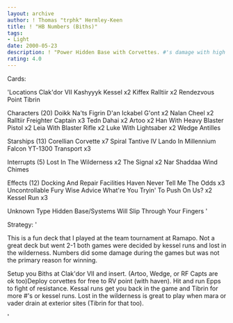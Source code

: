 ```yaml
---
layout: archive
author: ! Thomas "trphk" Hermley-Keen
title: ! "HB Numbers (Biths)"
tags:
- Light
date: 2000-05-23
description: ! "Power Hidden Base with Corvettes. #'s damage with high destiny Biths."
rating: 4.0
---
```

Cards: 

'Locations
Clak'dor VII
Kashyyyk
Kessel	x2
Kiffex
Ralltiir  x2
Rendezvous Point
Tibrin

Characters (20)
Doikk Na'ts
Figrin D'an
Ickabel G'ont	x2
Nalan Cheel  x2
Ralltiir Freighter Captain  x3
Tedn Dahai  x2
Artoo  x2
Han With Heavy Blaster Pistol  x2
Leia With Blaster Rifle  x2
Luke With Lightsaber  x2
Wedge Antilles

Starships (13)
Corellian Corvette  x7
Spiral
Tantive IV
Lando In Millennium Falcon
YT-1300 Transport  x3

Interrupts (5)
Lost In The Wilderness	x2
The Signal  x2
Nar Shaddaa Wind Chimes

Effects (12)
Docking And Repair Facilities
Haven
Never Tell Me The Odds	x3
Uncontrollable Fury
Wise Advice
What're You Tryin' To Push On Us?  x2
Kessel Run  x3

Unknown Type
Hidden Base/Systems Will Slip Through Your Fingers
'

Strategy: '

This is a fun deck that I played at the team tournament at Ramapo. Not a great deck but went 2-1 both games were decided by kessel runs and lost in the wilderness. Numbers did some damage during the games but was not the primary reason for winning.

Setup you Biths at Clak'dor VII and insert. (Artoo, Wedge, or RF Capts are ok too)Deploy corvettes for free to RV point (with haven). Hit and run Epps to fight of resistance. Kessal runs get you back in the game and Tibrin for more #'s or kessel runs. Lost in the wilderness is great to play when mara or vader drain at exterior sites (Tibrin for that too).


'